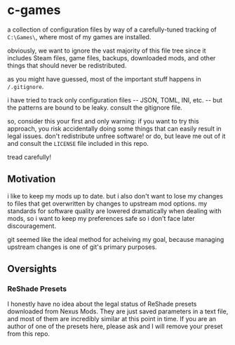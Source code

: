# c-games

a collection of configuration files by way of a carefully-tuned tracking of
`C:\Games\`, where most of my games are installed.

obviously, we want to ignore the vast majority of this file tree since it
includes Steam files, game files, backups, downloaded mods, and other things
that should never be redistributed.

as you might have guessed, most of the important stuff happens in `/.gitignore`.

i have tried to track only configuration files -- JSON, TOML, INI, etc. -- but the
patterns are bound to be leaky. consult the gitignore file.

so, consider this your first and only warning: if you want to try this approach,
you risk accidentally doing some things that can easily result in legal issues.
don't redistribute unfree software! or do, but leave me out of it and consult
the `LICENSE` file included in this repo.

tread carefully!

## Motivation

i like to keep my mods up to date. but i also don't want to lose my changes to
files that get overwritten by changes to upstream mod options. my standards for
software quality are lowered dramatically when dealing with mods, so i want to
keep my preferences safe so i don't face later discouragement.

git seemed like the ideal method for acheiving my goal, because managing
upstream changes is one of git's primary purposes.

## Oversights

### ReShade Presets

I honestly have no idea about the legal status of ReShade presets downloaded
from Nexus Mods. They are just saved parameters in a text file, and most of them
are incredibly similar at this point in time. If you are an author of one of the
presets here, please ask and I will remove your preset from this repo.
